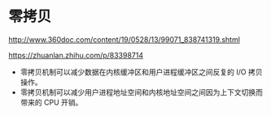 # 零拷贝

http://www.360doc.com/content/19/0528/13/99071_838741319.shtml

https://zhuanlan.zhihu.com/p/83398714

- 零拷贝机制可以减少数据在内核缓冲区和用户进程缓冲区之间反复的 I/O 拷贝操作。
- 零拷贝机制可以减少用户进程地址空间和内核地址空间之间因为上下文切换而带来的 CPU 开销。